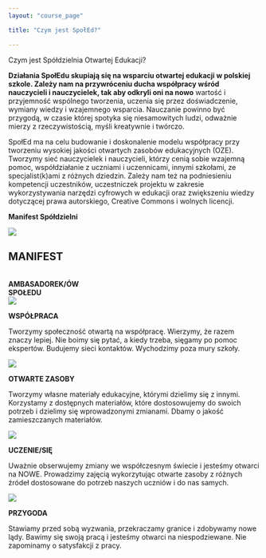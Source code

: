 ```yaml
---
layout: "course_page"

title: "Czym jest SpołEd?"

---
```


<div class="text-center screen-title">
Czym jest Spółdzielnia Otwartej Edukacji?
</div>

<div class="screen-content">
  <p>
  <strong>Działania SpołEdu skupiają się na wsparciu otwartej edukacji w polskiej szkole. Zależy nam na przywróceniu ducha współpracy wśród nauczycieli i nauczycielek, tak aby odkryli oni na nowo</strong> wartość i przyjemność wspólnego tworzenia, uczenia się przez doświadczenie, wymiany wiedzy i wzajemnego wsparcia. Nauczanie powinno być przygodą, w czasie której spotyka się niesamowitych ludzi, odważnie mierzy z rzeczywistością, myśli kreatywnie i twórczo.
  </p>
  
  <p>
  SpołEd ma na celu budowanie i doskonalenie modelu współpracy przy tworzeniu wysokiej jakości otwartych zasobów edukacyjnych (OZE). Tworzymy sieć nauczycielek i nauczycieli, którzy cenią sobie wzajemną pomoc, współdziałanie z uczniami i uczennicami, innymi szkołami, ze specjalist(k)ami z różnych dziedzin. Zależy nam też na podniesieniu kompetencji uczestników, uczestniczek projektu w zakresie wykorzystywania narzędzi cyfrowych w edukacji oraz zwiększeniu wiedzy dotyczącej prawa autorskiego, Creative Commons i wolnych licencji. 
  </p>
  
  <p class="text-center">
  <strong>Manifest Spółdzielni</strong>
  </p>
  


<div class="row row-eq-height background-green">
  <div class="col-md-3">
   <img src="{{ site.baseurl }}/img/logo_spoled_fiolet.png" />          
  </div>   
  <div class="col-md-9 text-center">
    <h2>MANIFEST</h2><br/>
	<strong>AMBASADOREK/ÓW<br/>
	SPOŁEDU</strong>
       
  </div>             
</div>

<div class="row row-eq-height">
  <div class="col-md-3">
   <img src="{{ site.baseurl }}/img/manifest-ilu1.jpg" />          
  </div>   
  <div class="col-md-9 background-green">
    <p class="white"><strong>WSPÓŁPRACA</strong><br/></p>
    <p>
	Tworzymy społeczność otwartą na współpracę. Wierzymy, że razem znaczy lepiej. Nie boimy się pytać, a kiedy trzeba, sięgamy po pomoc ekspertów. Budujemy sieci kontaktów. Wychodzimy poza mury szkoły.
	</p>
	
  </div>             
</div>    
    
<div class="row row-eq-height">
  <div class="col-md-3">
   <img src="{{ site.baseurl }}/img/manifest-ilu2.jpg" />          
  </div>   
  <div class="col-md-9 background-green">
    <p class="white"><strong>OTWARTE ZASOBY</strong><br/></p>
	 <p>
	 Tworzymy własne materiały edukacyjne, którymi dzielimy się z innymi. Korzystamy z dostępnych materiałów, które dostosowujemy do swoich potrzeb i dzielimy się wprowadzonymi zmianami. Dbamy o jakość zamieszczanych materiałów. 
	 </p>
	 
  </div>             
</div>    

<div class="row row-eq-height">
  <div class="col-md-3">
   <img src="{{ site.baseurl }}/img/manifest-ilu3.jpg" />          
  </div>   
  <div class="col-md-9 background-green">
    <p class="white"><strong>UCZENIE/SIĘ</strong><br/></p>
    <p>
	Uważnie obserwujemy zmiany we współczesnym świecie i jesteśmy otwarci na NOWE. Prowadzimy zajęcią wykorzytując otwarte zasoby z różnych źródeł dostosowane do potrzeb naszych uczniów i do nas samych.
	</p>
	
  </div>             
</div>    

<div class="row row-eq-height">
  <div class="col-md-3">
   <img src="{{ site.baseurl }}/img/manifest-ilu4.jpg" />          
  </div>   
  <div class="col-md-9 background-green">
    <p class="white"><strong>PRZYGODA</strong><br/></p>
    <p>
	Stawiamy przed sobą wyzwania, przekraczamy granice i zdobywamy nowe lądy. Bawimy się swoją pracą i jesteśmy otwarci na niespodziewane. Nie zapominamy o satysfakcji z pracy.
	</p>
	
  </div>             
</div>    
 





</div> 

